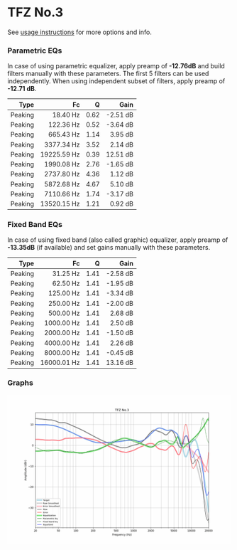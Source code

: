 # TFZ No.3
See [usage instructions](https://github.com/jaakkopasanen/AutoEq#usage) for more options and info.

### Parametric EQs
In case of using parametric equalizer, apply preamp of **-12.76dB** and build filters manually
with these parameters. The first 5 filters can be used independently.
When using independent subset of filters, apply preamp of **-12.71 dB**.

| Type    | Fc          |    Q | Gain     |
|--------:|------------:|-----:|---------:|
| Peaking | 18.40 Hz    | 0.62 | -2.51 dB |
| Peaking | 122.36 Hz   | 0.52 | -3.64 dB |
| Peaking | 665.43 Hz   | 1.14 | 3.95 dB  |
| Peaking | 3377.34 Hz  | 3.52 | 2.14 dB  |
| Peaking | 19225.59 Hz | 0.39 | 12.51 dB |
| Peaking | 1990.08 Hz  | 2.76 | -1.65 dB |
| Peaking | 2737.80 Hz  | 4.36 | 1.12 dB  |
| Peaking | 5872.68 Hz  | 4.67 | 5.10 dB  |
| Peaking | 7110.66 Hz  | 1.74 | -3.17 dB |
| Peaking | 13520.15 Hz | 1.21 | 0.92 dB  |

### Fixed Band EQs
In case of using fixed band (also called graphic) equalizer, apply preamp of **-13.35dB**
(if available) and set gains manually with these parameters.

| Type    | Fc          |    Q | Gain     |
|--------:|------------:|-----:|---------:|
| Peaking | 31.25 Hz    | 1.41 | -2.58 dB |
| Peaking | 62.50 Hz    | 1.41 | -1.95 dB |
| Peaking | 125.00 Hz   | 1.41 | -3.34 dB |
| Peaking | 250.00 Hz   | 1.41 | -2.00 dB |
| Peaking | 500.00 Hz   | 1.41 | 2.68 dB  |
| Peaking | 1000.00 Hz  | 1.41 | 2.50 dB  |
| Peaking | 2000.00 Hz  | 1.41 | -1.50 dB |
| Peaking | 4000.00 Hz  | 1.41 | 2.26 dB  |
| Peaking | 8000.00 Hz  | 1.41 | -0.45 dB |
| Peaking | 16000.01 Hz | 1.41 | 13.16 dB |

### Graphs
![](./TFZ%20No.3.png)